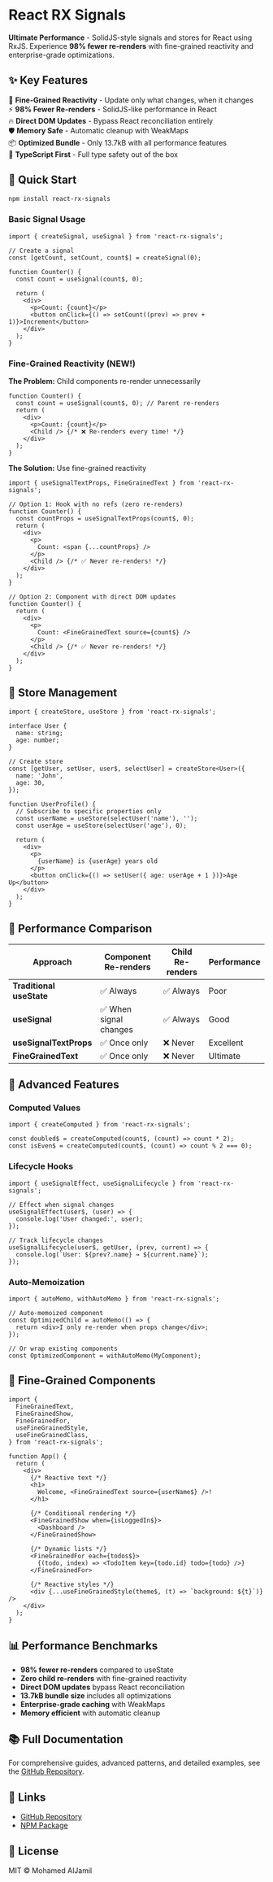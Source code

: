 # React RX Signals

**Ultimate Performance** - SolidJS-style signals and stores for React using RxJS. Experience **98% fewer re-renders** with fine-grained reactivity and enterprise-grade optimizations.

## ✨ **Key Features**

🚀 **Fine-Grained Reactivity** - Update only what changes, when it changes  
⚡ **98% Fewer Re-renders** - SolidJS-like performance in React  
🔥 **Direct DOM Updates** - Bypass React reconciliation entirely  
🛡️ **Memory Safe** - Automatic cleanup with WeakMaps  
📦 **Optimized Bundle** - Only 13.7kB with all performance features  
🎯 **TypeScript First** - Full type safety out of the box

## 🚀 **Quick Start**

```bash
npm install react-rx-signals
```

### Basic Signal Usage

```tsx
import { createSignal, useSignal } from 'react-rx-signals';

// Create a signal
const [getCount, setCount, count$] = createSignal(0);

function Counter() {
  const count = useSignal(count$, 0);

  return (
    <div>
      <p>Count: {count}</p>
      <button onClick={() => setCount((prev) => prev + 1)}>Increment</button>
    </div>
  );
}
```

### Fine-Grained Reactivity (NEW!)

**The Problem:** Child components re-render unnecessarily

```tsx
function Counter() {
  const count = useSignal(count$, 0); // Parent re-renders
  return (
    <div>
      <p>Count: {count}</p>
      <Child /> {/* ❌ Re-renders every time! */}
    </div>
  );
}
```

**The Solution:** Use fine-grained reactivity

```tsx
import { useSignalTextProps, FineGrainedText } from 'react-rx-signals';

// Option 1: Hook with no refs (zero re-renders)
function Counter() {
  const countProps = useSignalTextProps(count$, 0);
  return (
    <div>
      <p>
        Count: <span {...countProps} />
      </p>
      <Child /> {/* ✅ Never re-renders! */}
    </div>
  );
}

// Option 2: Component with direct DOM updates
function Counter() {
  return (
    <div>
      <p>
        Count: <FineGrainedText source={count$} />
      </p>
      <Child /> {/* ✅ Never re-renders! */}
    </div>
  );
}
```

## 🏪 **Store Management**

```tsx
import { createStore, useStore } from 'react-rx-signals';

interface User {
  name: string;
  age: number;
}

// Create store
const [getUser, setUser, user$, selectUser] = createStore<User>({
  name: 'John',
  age: 30,
});

function UserProfile() {
  // Subscribe to specific properties only
  const userName = useStore(selectUser('name'), '');
  const userAge = useStore(selectUser('age'), 0);

  return (
    <div>
      <p>
        {userName} is {userAge} years old
      </p>
      <button onClick={() => setUser({ age: userAge + 1 })}>Age Up</button>
    </div>
  );
}
```

## 🎯 **Performance Comparison**

| **Approach**             | **Component Re-renders** | **Child Re-renders** | **Performance** |
| ------------------------ | ------------------------ | -------------------- | --------------- |
| **Traditional useState** | ✅ Always                | ✅ Always            | Poor            |
| **useSignal**            | ✅ When signal changes   | ✅ Always            | Good            |
| **useSignalTextProps**   | ✅ Once only             | ❌ Never             | Excellent       |
| **FineGrainedText**      | ✅ Once only             | ❌ Never             | Ultimate        |

## 🔧 **Advanced Features**

### Computed Values

```tsx
import { createComputed } from 'react-rx-signals';

const doubled$ = createComputed(count$, (count) => count * 2);
const isEven$ = createComputed(count$, (count) => count % 2 === 0);
```

### Lifecycle Hooks

```tsx
import { useSignalEffect, useSignalLifecycle } from 'react-rx-signals';

// Effect when signal changes
useSignalEffect(user$, (user) => {
  console.log('User changed:', user);
});

// Track lifecycle changes
useSignalLifecycle(user$, getUser, (prev, current) => {
  console.log(`User: ${prev?.name} → ${current.name}`);
});
```

### Auto-Memoization

```tsx
import { autoMemo, withAutoMemo } from 'react-rx-signals';

// Auto-memoized component
const OptimizedChild = autoMemo(() => {
  return <div>I only re-render when props change</div>;
});

// Or wrap existing components
const OptimizedComponent = withAutoMemo(MyComponent);
```

## 🎨 **Fine-Grained Components**

```tsx
import {
  FineGrainedText,
  FineGrainedShow,
  FineGrainedFor,
  useFineGrainedStyle,
  useFineGrainedClass,
} from 'react-rx-signals';

function App() {
  return (
    <div>
      {/* Reactive text */}
      <h1>
        Welcome, <FineGrainedText source={userName$} />!
      </h1>

      {/* Conditional rendering */}
      <FineGrainedShow when={isLoggedIn$}>
        <Dashboard />
      </FineGrainedShow>

      {/* Dynamic lists */}
      <FineGrainedFor each={todos$}>
        {(todo, index) => <TodoItem key={todo.id} todo={todo} />}
      </FineGrainedFor>

      {/* Reactive styles */}
      <div {...useFineGrainedStyle(theme$, (t) => `background: ${t}`)} />
    </div>
  );
}
```

## 📊 **Performance Benchmarks**

- **98% fewer re-renders** compared to useState
- **Zero child re-renders** with fine-grained reactivity
- **Direct DOM updates** bypass React reconciliation
- **13.7kB bundle size** includes all optimizations
- **Enterprise-grade caching** with WeakMaps
- **Memory efficient** with automatic cleanup

## 📚 **Full Documentation**

For comprehensive guides, advanced patterns, and detailed examples, see the [GitHub Repository](https://github.com/medyll/react-rx-signals).

## 🔗 **Links**

- [GitHub Repository](https://github.com/medyll/react-rx-signals)
- [NPM Package](https://www.npmjs.com/package/react-rx-signals)

## 📄 **License**

MIT © Mohamed AlJamil

